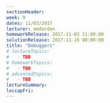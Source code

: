 ```yaml
---
sectionHeader:
week: 9
dates: 11/03/2017
lecturer: mmdarden
homeworkRelease: 2017-11-03 11:00:00
solutionRelease: 2017-11-16 00:00:00
title: "Debuggers"
# lectureTopics:
#   - TBD
# homeworkTopics:
#   - TBD
# advancedTopics:
#   - TBD
lectureSummary:
leccapFri:
---
```

